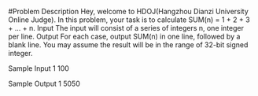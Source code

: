 #Problem Description
Hey, welcome to HDOJ(Hangzhou Dianzi University Online Judge).
In this problem, your task is to calculate SUM(n) = 1 + 2 + 3 + ... + n.
Input
The input will consist of a series of integers n, one integer per line.
Output
For each case, output SUM(n) in one line, followed by a blank line. You may assume the result will be in the range of 32-bit signed integer.

Sample Input
1
100

Sample Output
1
5050
